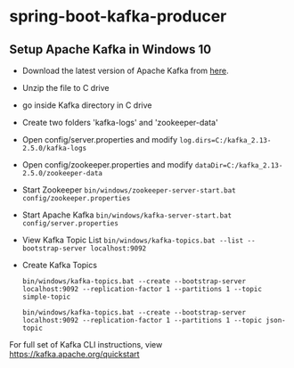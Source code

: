# spring-boot-kafka-producer

## Setup Apache Kafka in Windows 10

- Download the latest version of Apache Kafka from [here](https://kafka.apache.org/downloads).
- Unzip the file to C drive
- go inside Kafka directory in C drive
- Create two folders 'kafka-logs' and 'zookeeper-data'
- Open config/server.properties and modify `log.dirs=C:/kafka_2.13-2.5.0/kafka-logs`
- Open config/zookeeper.properties and modify `dataDir=C:/kafka_2.13-2.5.0/zookeeper-data`
- Start Zookeeper `bin/windows/zookeeper-server-start.bat config/zookeeper.properties`
- Start Apache Kafka `bin/windows/kafka-server-start.bat config/server.properties`
- View Kafka Topic List `bin/windows/kafka-topics.bat --list --bootstrap-server localhost:9092`
- Create Kafka Topics

	`bin/windows/kafka-topics.bat --create --bootstrap-server localhost:9092 --replication-factor 1 --partitions 1 --topic simple-topic`
                       
	`bin/windows/kafka-topics.bat --create --bootstrap-server localhost:9092 --replication-factor 1 --partitions 1 --topic json-topic`

For full set of Kafka CLI instructions, view https://kafka.apache.org/quickstart